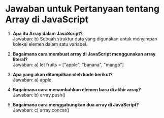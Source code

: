 
# Jawaban untuk Pertanyaan tentang Array di JavaScript

1. **Apa itu Array dalam JavaScript?**  
   Jawaban: b) Sebuah struktur data yang digunakan untuk menyimpan koleksi elemen dalam satu variabel.

2. **Bagaimana cara membuat array di JavaScript menggunakan array literal?**  
   Jawaban: a) let fruits = ["apple", "banana", "mango"]

3. **Apa yang akan ditampilkan oleh kode berikut?**  
   Jawaban: a) apple

4. **Bagaimana cara menambahkan elemen baru di akhir array?**  
   Jawaban: b) array.push()

5. **Bagaimana cara menggabungkan dua array di JavaScript?**  
   Jawaban: c) array.concat()

